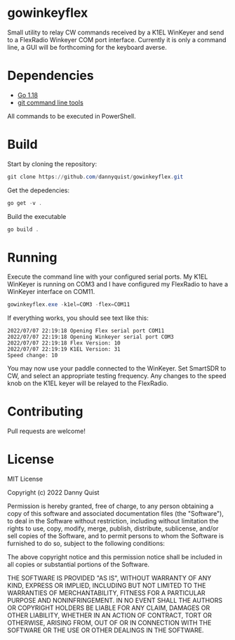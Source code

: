 # gowinkeyflex

Small utility to relay CW commands received by a K1EL WinKeyer and send to a FlexRadio Winkeyer COM port interface. 
Currently it is only a command line, a GUI will be forthcoming for the keyboard averse.

# Dependencies

* [Go 1.18](https://go.dev/dl/)
* [git command line tools](https://gitforwindows.org/)

All commands to be executed in PowerShell.

# Build

Start by cloning the repository:

```powershell
git clone https://github.com/dannyquist/gowinkeyflex.git
```

Get the depedencies:

```powershell
go get -v .
```

Build the executable

```powershell
go build .
```

# Running

Execute the command line with your configured serial ports. My K1EL WinKeyer is running on COM3 
and I have configured my FlexRadio to have a WinKeyer interface on COM11.

```powershell
gowinkeyflex.exe -k1el=COM3 -flex=COM11
```

If everything works, you should see text like this:

```
2022/07/07 22:19:18 Opening Flex serial port COM11
2022/07/07 22:19:18 Opening Winkeyer serial port COM3
2022/07/07 22:19:18 Flex Version: 10
2022/07/07 22:19:19 K1EL Version: 31
Speed change: 10
```

You may now use your paddle connected to the WinKeyer. Set SmartSDR to CW, and select an appropriate testing frequency. 
Any changes to the speed knob on the K1EL keyer will be relayed to the FlexRadio.

# Contributing

Pull requests are welcome!

# License

MIT License

Copyright (c) 2022 Danny Quist

Permission is hereby granted, free of charge, to any person obtaining a copy
of this software and associated documentation files (the "Software"), to deal
in the Software without restriction, including without limitation the rights
to use, copy, modify, merge, publish, distribute, sublicense, and/or sell
copies of the Software, and to permit persons to whom the Software is
furnished to do so, subject to the following conditions:

The above copyright notice and this permission notice shall be included in all
copies or substantial portions of the Software.

THE SOFTWARE IS PROVIDED "AS IS", WITHOUT WARRANTY OF ANY KIND, EXPRESS OR
IMPLIED, INCLUDING BUT NOT LIMITED TO THE WARRANTIES OF MERCHANTABILITY,
FITNESS FOR A PARTICULAR PURPOSE AND NONINFRINGEMENT. IN NO EVENT SHALL THE
AUTHORS OR COPYRIGHT HOLDERS BE LIABLE FOR ANY CLAIM, DAMAGES OR OTHER
LIABILITY, WHETHER IN AN ACTION OF CONTRACT, TORT OR OTHERWISE, ARISING FROM,
OUT OF OR IN CONNECTION WITH THE SOFTWARE OR THE USE OR OTHER DEALINGS IN THE
SOFTWARE.
